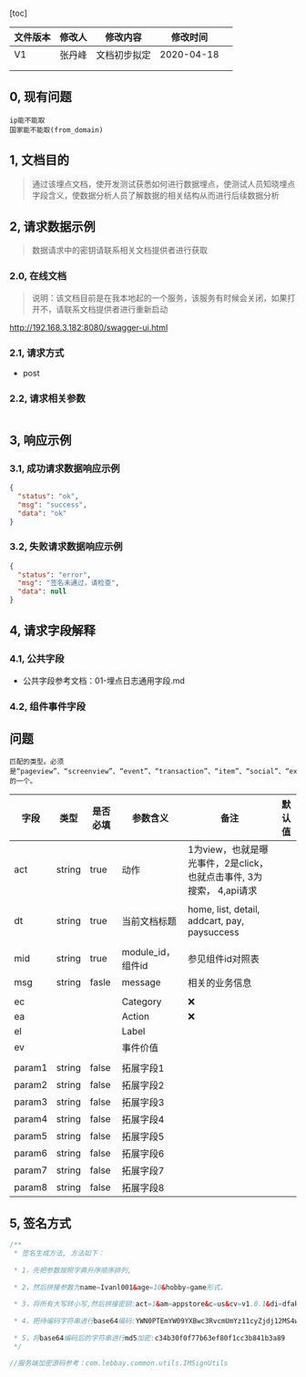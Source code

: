[toc]

| 文件版本 | 修改人 | 修改内容     | 修改时间   |      |
| -------- | :----- | ------------ | ---------- | ---- |
| V1       | 张丹峰 | 文档初步拟定 | 2020-04-18 |      |
|          |        |              |            |      |
|          |        |              |            |      |



## 0, 现有问题

```shell
ip能不能取
国家能不能取(from_domain)
```





## 1, 文档目的

> 通过该埋点文档，使开发测试获悉如何进行数据埋点，使测试人员知晓埋点字段含义，使数据分析人员了解数据的相关结构从而进行后续数据分析



## 2, 请求数据示例

> 数据请求中的密钥请联系相关文档提供者进行获取



### 2.0, 在线文档

> 说明：该文档目前是在我本地起的一个服务，该服务有时候会关闭，如果打开不，请联系文档提供者进行重新启动

http://192.168.3.182:8080/swagger-ui.html

### 2.1, 请求方式

* post

### 2.2, 请求相关参数

```shell

```



## 3, 响应示例

### 3.1, 成功请求数据响应示例

```json
{
  "status": "ok",
  "msg": "success",
  "data": "ok"
}
```



### 3.2, 失败请求数据响应示例

```json
{
  "status": "error",
  "msg": "签名未通过，请检查",
  "data": null
}
```



## 4, 请求字段解释



### 4.1, 公共字段

* 公共字段参考文档：01-埋点日志通用字段.md



### 4.2, 组件事件字段



## 问题

```shell
匹配的类型。必须是“pageview”、“screenview”、“event”、“transaction”、“item”、“social”、“exception”、“timing”中的一个。
```



| 字段 | 类型   | 是否必填 | 参数含义           | 备注                                                     | 默认值 |
| ---- | ------ | -------- | ------------------ | -------------------------------------------------------- | ------ |
| act  | string | true     | 动作               | 1为view，也就是曝光事件，2是click，也就点击事件, 3为搜索， 4,api请求 |        |
|      |        |          |                    |                                                          |        |
| dt   | string | true     | 当前文档标题       | home, list, detail, addcart, pay, paysuccess             |        |
| | | | | | |
| mid  | string | true     | module_id， 组件id | 参见组件id对照表                                         |        |
| msg  | string | fasle    | message            | 相关的业务信息                                           |        |
|  |  |  |  |  | |
| ec |  |  | Category | ❌ | |
| ea |  |  | Action | ❌ | |
| el |  |  | Label |  | |
| ev |  |  | 事件价值 |  | |
|      |        |          |                    |                                                          |        |
| param1 | string | false    | 拓展字段1                |                                                     |        |
| param2 | string | false    | 拓展字段2                |                                                     |        |
| param3 | string | false    | 拓展字段3                |                                                     |        |
| param4 | string | false    | 拓展字段4                |                                                     |        |
| param5 | string | false    | 拓展字段5                |                                                     |        |
| param6 | string | false    | 拓展字段6                |                                                     |        |
| param7 | string | false    | 拓展字段7                |                                                     |        |
| param8 | string | false    | 拓展字段8                |                                                     |        |





## 5, 签名方式

```java
/**
 * 签名生成方法, 方法如下：
 
 * 1，先把参数按照字典升序顺序排列,
 
 * 2，然后拼接参数为name=Ivanl001&age=10&hobby=game形式，
 
 * 3，将所有大写转小写,然后拼接密钥:act=1&am=appstore&c=us&cv=v1.0.1&di=dfakfdafdaslfasdfasfdasfasdfdsa&entry=1&ip=10.0.0.1&ldt=1.22&lgt=1506047606608&nw=wifi&p=1&pl=1&sr=1080*960&secretkey=me02kunyfqcejqbdwlaf0ghs3j2r8wuu
 
 * 4，把待编码字符串进行base64编码:YWN0PTEmYW09YXBwc3RvcmUmYz11cyZjdj12MS4wLjEmZGk9ZGZha2ZkYWZkYXNsZmFzZGZhc2ZkYXNmYXNkZmRzYSZlbnRyeT0xJmlwPTEwLjAuMC4xJmxkdD0xLjIyJmxndD0xNTA2MDQ3NjA2NjA4Jm53PXdpZmkmcD0xJnBsPTEmc3I9MTA4MCo5NjAmc2VjcmV0a2V5PW1lMDJrdW55ZnFjZWpxYmR3bGFmMGdoczNqMnI4d3V1
 
 * 5，将base64编码后的字符串进行md5加密:c34b30f0f77b63ef80f1cc3b841b3a89
 */

//服务端加密源码参考：com.lebbay.common.utils.IMSignUtils
```